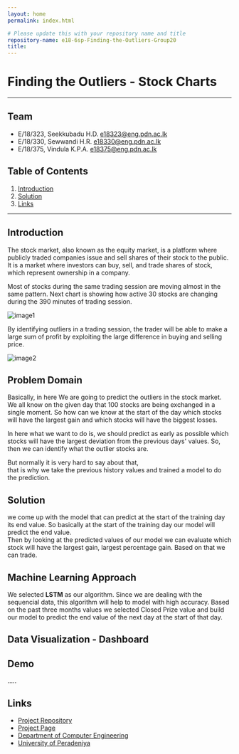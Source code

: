 ```yaml
---
layout: home
permalink: index.html

# Please update this with your repository name and title
repository-name: e18-6sp-Finding-the-Outliers-Group20
title:
---
```


[comment]: # "This is the standard layout for the project, but you can clean this and use your own template"

# Finding the Outliers - Stock Charts

---




## Team
-  E/18/323, Seekkubadu H.D. [e18323@eng.pdn.ac.lk](mailto:e18323@eng.pdn.ac.lk)
-  E/18/330, Sewwandi H.R. [e18330@eng.pdn.ac.lk](mailto:e18330@eng.pdn.ac.lk)
-  E/18/375, Vindula K.P.A. [e18375@eng.pdn.ac.lk](mailto:e18375@eng.pdn.ac.lk)

## Table of Contents
1. [Introduction](#introduction)
2. [Solution](#other-sub-topics)
3. [Links](#links)

---

## Introduction

The stock market, also known as the equity market, is a platform where publicly traded companies issue and sell shares of their stock to the public. It is a market where investors can buy, sell, and trade shares of stock, which represent ownership in a company.

Most of stocks during the same trading session are moving almost in the same pattern.
Next chart is showing how active 30 stocks are changing during the 390 minutes of trading session.

![image1](./images/image1.png)

By identifying outliers in a trading session, the trader will be able to make a large sum of profit by exploiting the large difference in buying and selling price.

![image2](./images/image2.png)

## Problem Domain

Basically, in here We are going to predict the outliers in the stock market.  We all know on the given day that 100 stocks are being exchanged in a single moment. So how can we know at the start of the day which stocks will have the largest gain and which stocks will have the biggest losses. 

In here what we want to do is, we should predict as early as possible which stocks will have the largest deviation from the previous days' values. So, then we can identify what the outlier stocks are.

But normally it is very hard to say about that,  
that is why we take the previous history values and trained a model to do the prediction.

## Solution

we come up with the model that can predict at the start of the training day its end value. So basically at the start of the training day our model will predict the end value.  
Then by looking at the predicted values of our model we can evaluate which stock will have the largest gain, largest percentage gain. Based on that we can trade.  

## Machine Learning Approach

We selected **LSTM** as our algorithm. Since we are dealing with the sequencial data, this algorithm will help to model with high accuracy. Based on the past three months values we selected Closed Prize value and build our model to predict the end value of the next day at the start of that day. 

## Data Visualization - Dashboard

## Demo

.....

## Links

- [Project Repository](https://github.com/cepdnaclk/e18-6sp-Finding-the-Outliers-Group20/)
- [Project Page](https://cepdnaclk.github.io/e18-6sp-Finding-the-Outliers-Group20/)
- [Department of Computer Engineering](http://www.ce.pdn.ac.lk/)
- [University of Peradeniya](https://eng.pdn.ac.lk/)


[//]: # (Please refer this to learn more about Markdown syntax)
[//]: # (https://github.com/adam-p/markdown-here/wiki/Markdown-Cheatsheet)
